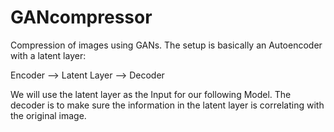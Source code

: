 # GANcompressor

Compression of images using GANs. The setup is basically an Autoencoder with a latent layer:

Encoder --> Latent Layer --> Decoder

We will use the latent layer as the Input for our following Model. The decoder is to make sure the information in the latent layer is correlating with the original image.

